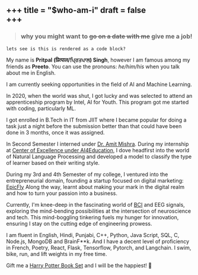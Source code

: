 +++
title = "$who-am-i"
draft = false   
+++
--- 
<!-- ## Why you might want to g̶o̶ ̶o̶n̶ ̶a̶ ̶d̶a̶t̶e̶ ̶w̶i̶t̶h̶ ̶m̶e̶ give me a job -->
> ### why you might want to ~~go on a date with me~~ give me a job!


```
lets see is this is rendered as a code block?
```

My name is **Pritpal (प्रित्पाल/ਪ੍ਰਿਤਪਾਲ) Singh**, however I am famous among my friends as **Preeto**. You can use the pronouns: _he/him/his_ when you talk about me in English. 


I am currently seeking opportunities in the field of AI and Machine Learning.

<!-- That picture up there really is a picture of me, but from 2012. A more recent photo of me is on [LinkedIn](https://www.linkedin.com/in/oye-pritpal/). -->

<!-- intel AI for youth got me started with coding, particularly ML, what I like about it the capability to have a real world impact
Then joined JIIT, still confused what to do, 
Interned at CoE in AI44Education, under Ashish Mishra, and had a learning curve
-->

In 2020, when the world was shut, I got lucky and was selected to attend an apprenticeship program by Intel, AI for Youth. This program got me started with coding, particularly ML. 


I got enrolled in B.Tech in IT from JIIT where I became popular for doing  a task just a night before the submission better than that could have been done in  3 months, once it was assigned.


In Second Semester I interned under [Dr. Amit Mishra](link). During my internship at [Center of Excellence under AI4Education](link), I dove headfirst into the world of Natural Language Processing and developed a model to classify the type of learner based on their writing style.

<!-- 
As an IEEE member, I got a chance to work with the leaders of tommorow and helped me add tools(technologies) in my arsenal. This time I also polished my online persona on stage. These experiences broadened my horizons, keeping me ahead of the curve in a rapidly evolving tech landscape. -->


During my 3rd and 4th Semester of my college, I ventured into the entrepreneurial domain, founding a startup focused on digital marketing: [EpicFly](https://epicfly.in/) Along the way, learnt about making your mark in the digital realm and how to turn your passion into a business.


Currently, I'm knee-deep in the fascinating world of [BCI](linktothephoto) and EEG signals, exploring the mind-bending possibilities at the intersection of neuroscience and tech. This mind-boggling tinkering fuels my hunger for innovation, ensuring I stay on the cutting edge of engineering prowess. 


I am fluent in English, Hindi, Punjabi, C++, Python, Java Script, SQL, C, Node.js, MongoDB and BrainF**k. And I have a decent level of proficiency in French, Poetry, React, Flask, Tensorflow, Pytorch, and Langchain. I swim, bike, run, and lift weights in my free time. 


Gift me a [Harry Potter Book Set](https://www.amazon.in/Harry-Potter-Boxed-Original-Complete/dp/B0CXF626ZS/ref=sr_1_4?dib=eyJ2IjoiMSJ9.HTx1z2VgEUsfhkaiPOj8aDtgF5X3_DM9IjEfAkEjgk7p3XipYlYqOg3SRv4547bGOvOv9ucFcPjlIq8OzZPpVZqq_9toNsgYRfLYeQPa6Xofpg-2xHYYB9J7EXUmqaTk9mbQQF0s7qfDWJiRt4xYeT7Ye6YrWAKoIHTx4NAT0TqXlYgY7Fv7guK9LHQqhglaqByFTuSde8HR3trXujwqiSUAXIK7vaTL-fG-N9-FUhc.AwvF1-I5QPCscDxl4lQVkGzNNo_J9LMkE4iLSJ4PtO8&dib_tag=se&keywords=harry+potter&qid=1713264159&sr=8-4) and I will be the happiest! 🤗